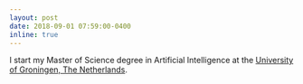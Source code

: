 ```yaml
---
layout: post
date: 2018-09-01 07:59:00-0400
inline: true
---
```


I start my Master of Science degree in Artificial Intelligence at the [University of Groningen, The Netherlands](www.rug.nl).